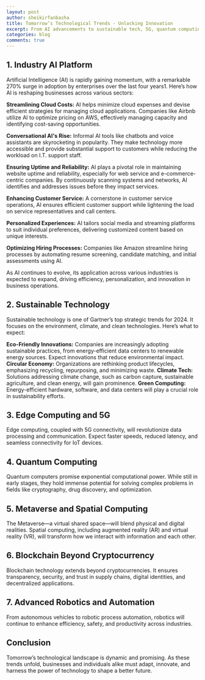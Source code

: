 ```yaml
---
layout: post
author: sheikirfanbasha
title: Tomorrow’s Technological Trends - Unlocking Innovation
excerpt: From AI advancements to sustainable tech, 5G, quantum computing, and the Metaverse, tomorrow’s landscape promises innovation, efficiency, and positive change.
categories: blog
comments: true
---
```


## 1. Industry AI Platform
Artificial Intelligence (AI) is rapidly gaining momentum, with a remarkable 270% surge in adoption by enterprises over the last four years1. Here’s how AI is reshaping businesses across various sectors:

**Streamlining Cloud Costs:** AI helps minimize cloud expenses and devise efficient strategies for managing cloud applications. Companies like Airbnb utilize AI to optimize pricing on AWS, effectively managing capacity and identifying cost-saving opportunities.

**Conversational AI's Rise:** Informal AI tools like chatbots and voice assistants are skyrocketing in popularity. They make technology more accessible and provide substantial support to customers while reducing the workload on I.T. support staff.

**Ensuring Uptime and Reliability:** AI plays a pivotal role in maintaining website uptime and reliability, especially for web service and e-commerce-centric companies. By continuously scanning systems and networks, AI identifies and addresses issues before they impact services.

**Enhancing Customer Service:** A cornerstone in customer service operations, AI ensures efficient customer support while lightening the load on service representatives and call centers.

**Personalized Experiences:** AI tailors social media and streaming platforms to suit individual preferences, delivering customized content based on unique interests.

**Optimizing Hiring Processes:** Companies like Amazon streamline hiring processes by automating resume screening, candidate matching, and initial assessments using AI.

As AI continues to evolve, its application across various industries is expected to expand, driving efficiency, personalization, and innovation in business operations.

## 2. Sustainable Technology
Sustainable technology is one of Gartner’s top strategic trends for 2024. It focuses on the environment, climate, and clean technologies. Here’s what to expect:

**Eco-Friendly Innovations:** Companies are increasingly adopting sustainable practices, from energy-efficient data centers to renewable energy sources. Expect innovations that reduce environmental impact.
**Circular Economy:** Organizations are rethinking product lifecycles, emphasizing recycling, repurposing, and minimizing waste.
**Climate Tech:** Solutions addressing climate change, such as carbon capture, sustainable agriculture, and clean energy, will gain prominence.
**Green Computing:** Energy-efficient hardware, software, and data centers will play a crucial role in sustainability efforts.
## 3. Edge Computing and 5G
Edge computing, coupled with 5G connectivity, will revolutionize data processing and communication. Expect faster speeds, reduced latency, and seamless connectivity for IoT devices.

## 4. Quantum Computing
Quantum computers promise exponential computational power. While still in early stages, they hold immense potential for solving complex problems in fields like cryptography, drug discovery, and optimization.

## 5. Metaverse and Spatial Computing
The Metaverse—a virtual shared space—will blend physical and digital realities. Spatial computing, including augmented reality (AR) and virtual reality (VR), will transform how we interact with information and each other.

## 6. Blockchain Beyond Cryptocurrency
Blockchain technology extends beyond cryptocurrencies. It ensures transparency, security, and trust in supply chains, digital identities, and decentralized applications.

## 7. Advanced Robotics and Automation
From autonomous vehicles to robotic process automation, robotics will continue to enhance efficiency, safety, and productivity across industries.

## Conclusion
Tomorrow’s technological landscape is dynamic and promising. As these trends unfold, businesses and individuals alike must adapt, innovate, and harness the power of technology to shape a better future.
